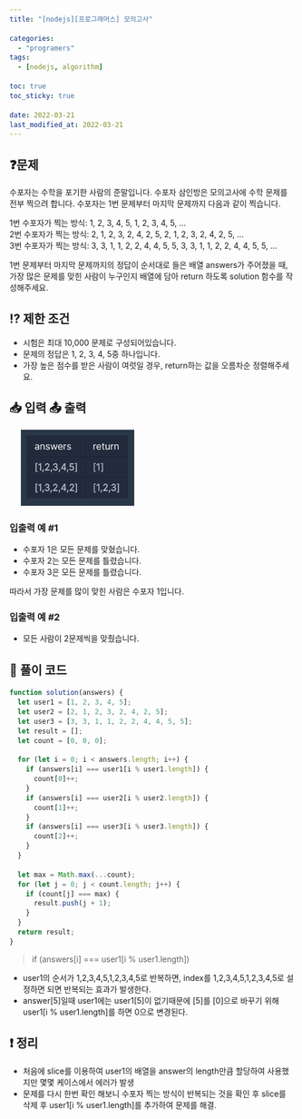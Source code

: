 ```yaml
---
title: "[nodejs][프로그래머스] 모의고사"

categories:
  - "programers"
tags:
  - [nodejs, algorithm]

toc: true
toc_sticky: true

date: 2022-03-21
last_modified_at: 2022-03-21
---
```


## ❓문제

수포자는 수학을 포기한 사람의 준말입니다. 수포자 삼인방은 모의고사에 수학 문제를 전부 찍으려 합니다. 수포자는 1번 문제부터 마지막 문제까지 다음과 같이 찍습니다.

1번 수포자가 찍는 방식: 1, 2, 3, 4, 5, 1, 2, 3, 4, 5, ... <br />
2번 수포자가 찍는 방식: 2, 1, 2, 3, 2, 4, 2, 5, 2, 1, 2, 3, 2, 4, 2, 5, ... <br />
3번 수포자가 찍는 방식: 3, 3, 1, 1, 2, 2, 4, 4, 5, 5, 3, 3, 1, 1, 2, 2, 4, 4, 5, 5, ...

1번 문제부터 마지막 문제까지의 정답이 순서대로 들은 배열 answers가 주어졌을 때, 가장 많은 문제를 맞힌 사람이 누구인지 배열에 담아 return 하도록 solution 함수를 작성해주세요.

## ⁉️ 제한 조건

- 시험은 최대 10,000 문제로 구성되어있습니다.
- 문제의 정답은 1, 2, 3, 4, 5중 하나입니다.
- 가장 높은 점수를 받은 사람이 여럿일 경우, return하는 값을 오름차순 정렬해주세요.

## 📥 입력 📤 출력

<img style="margin-left:20px;"  width="200" alt="test" src="/assets/img/algoritm/programers/test.png">

### 입출력 예 #1

- 수포자 1은 모든 문제를 맞혔습니다.
- 수포자 2는 모든 문제를 틀렸습니다.
- 수포자 3은 모든 문제를 틀렸습니다.

따라서 가장 문제를 많이 맞힌 사람은 수포자 1입니다.

### 입출력 예 #2

- 모든 사람이 2문제씩을 맞췄습니다.

## 📝 풀이 코드

```js
function solution(answers) {
  let user1 = [1, 2, 3, 4, 5];
  let user2 = [2, 1, 2, 3, 2, 4, 2, 5];
  let user3 = [3, 3, 1, 1, 2, 2, 4, 4, 5, 5];
  let result = [];
  let count = [0, 0, 0];

  for (let i = 0; i < answers.length; i++) {
    if (answers[i] === user1[i % user1.length]) {
      count[0]++;
    }
    if (answers[i] === user2[i % user2.length]) {
      count[1]++;
    }
    if (answers[i] === user3[i % user3.length]) {
      count[2]++;
    }
  }

  let max = Math.max(...count);
  for (let j = 0; j < count.length; j++) {
    if (count[j] === max) {
      result.push(j + 1);
    }
  }
  return result;
}
```

> if (answers[i] === user1[i % user1.length])

- user1의 순서가 1,2,3,4,5,1,2,3,4,5로 반복하면, index를 1,2,3,4,5,1,2,3,4,5로 설정하면 되면 반복되는 효과가 발생한다.
- answer[5]일때 user1에는 user1[5]이 없기때문에 [5]를 [0]으로 바꾸기 위해 user1[i % user1.length]를 하면 0으로 변경된다.

## ❗️ 정리

- 처음에 slice를 이용하여 user1의 배열을 answer의 length만큼 할당하여 사용했지만 몇몇 케이스에서 에러가 발생
- 문제를 다시 한번 확인 해보니 수포자 찍는 방식이 반복되는 것을 확인 후 slice를 삭제 후 user1[i % user1.length]를 추가하여 문제를 해결.

